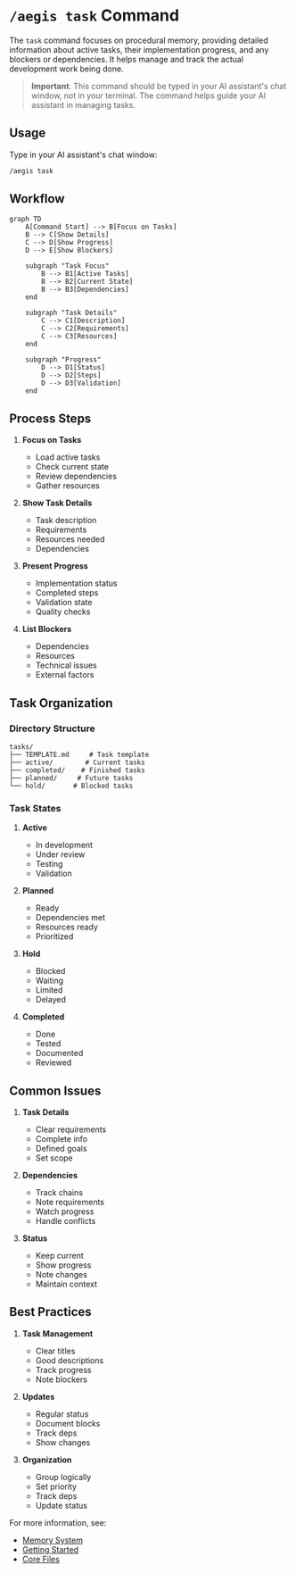 # `/aegis task` Command

The `task` command focuses on procedural memory, providing detailed information about active tasks, their implementation progress, and any blockers or dependencies. It helps manage and track the actual development work being done.

> **Important**: This command should be typed in your AI assistant's chat window, not in your terminal. The command helps guide your AI assistant in managing tasks.

## Usage

Type in your AI assistant's chat window:
```bash
/aegis task
```

## Workflow

```mermaid
graph TD
    A[Command Start] --> B[Focus on Tasks]
    B --> C[Show Details]
    C --> D[Show Progress]
    D --> E[Show Blockers]

    subgraph "Task Focus"
        B --> B1[Active Tasks]
        B --> B2[Current State]
        B --> B3[Dependencies]
    end

    subgraph "Task Details"
        C --> C1[Description]
        C --> C2[Requirements]
        C --> C3[Resources]
    end

    subgraph "Progress"
        D --> D1[Status]
        D --> D2[Steps]
        D --> D3[Validation]
    end
```

## Process Steps

1. **Focus on Tasks**
   - Load active tasks
   - Check current state
   - Review dependencies
   - Gather resources

2. **Show Task Details**
   - Task description
   - Requirements
   - Resources needed
   - Dependencies

3. **Present Progress**
   - Implementation status
   - Completed steps
   - Validation state
   - Quality checks

4. **List Blockers**
   - Dependencies
   - Resources
   - Technical issues
   - External factors

## Task Organization

### Directory Structure
```
tasks/
├── TEMPLATE.md     # Task template
├── active/        # Current tasks
├── completed/    # Finished tasks
├── planned/     # Future tasks
└── hold/       # Blocked tasks
```

### Task States
1. **Active**
   - In development
   - Under review
   - Testing
   - Validation

2. **Planned**
   - Ready
   - Dependencies met
   - Resources ready
   - Prioritized

3. **Hold**
   - Blocked
   - Waiting
   - Limited
   - Delayed

4. **Completed**
   - Done
   - Tested
   - Documented
   - Reviewed

## Common Issues

1. **Task Details**
   - Clear requirements
   - Complete info
   - Defined goals
   - Set scope

2. **Dependencies**
   - Track chains
   - Note requirements
   - Watch progress
   - Handle conflicts

3. **Status**
   - Keep current
   - Show progress
   - Note changes
   - Maintain context

## Best Practices

1. **Task Management**
   - Clear titles
   - Good descriptions
   - Track progress
   - Note blockers

2. **Updates**
   - Regular status
   - Document blocks
   - Track deps
   - Show changes

3. **Organization**
   - Group logically
   - Set priority
   - Track deps
   - Update status

For more information, see:
- [Memory System](../memory_system.md)
- [Getting Started](../getting_started.md)
- [Core Files](../core_files.md)